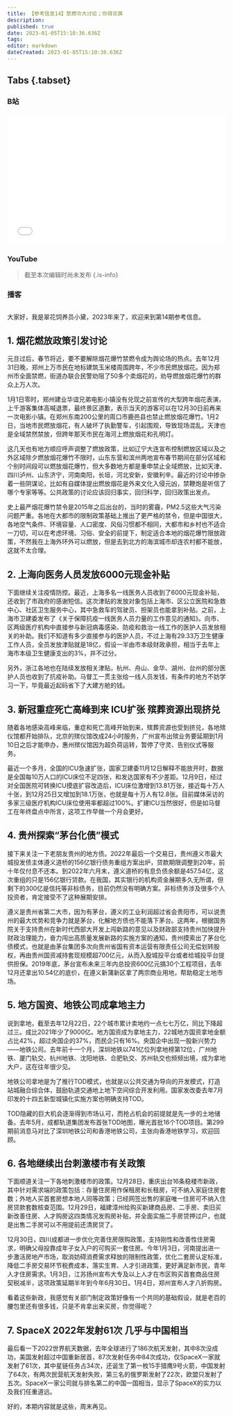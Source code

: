 ```yaml
---
title: 【参考信息14】禁燃令大讨论；你得买房
description: 
published: true
date: 2023-01-05T15:10:36.636Z
tags: 
editor: markdown
dateCreated: 2023-01-05T15:10:36.636Z
---
```


## Tabs {.tabset}
### B站
<div style="position: relative; padding: 30% 45%;">
<iframe style="position: absolute; width: 100%; height: 100%; left: 0; top: 0;" src="//player.bilibili.com/player.html?&bvid=BV1a84y1e7JS&page=1&as_wide=1&high_quality=1&danmaku=1" scrolling="no" border="0" frameborder="no" framespacing="0" allowfullscreen="true"></iframe>
</div>

### YouTube
<!---
<div style="position: relative; padding-bottom: calc(56.25% * 0.75); /* 16:9 */ width: 75%; height: 0;">
<iframe style="position: absolute; top: 0; left: 0; width: 100%; height: 100%;" src="https://www.youtube-nocookie.com/embed/YouTubeVID" title="YouTube video player" frameborder="0" allow="accelerometer; autoplay; clipboard-write; encrypted-media; gyroscope; picture-in-picture" allowfullscreen></iframe>
</div>
--->
> 截至本次编辑时尚未发布
{.is-info}

  
### 播客
<div class="podcast-player"></div>

## 

大家好，我是翠花饲养员小黛，2023年来了，欢迎来到第14期参考信息。

## 1. 烟花燃放政策引发讨论

元旦过后，春节将近，要不要解除烟花爆竹禁燃令成为舆论场的热点。去年12月31日晚，郑州上万市民在地标建筑玉米楼周围跨年，不少市民燃放烟花。因为郑州市全面禁燃，街道办联合民警劝阻了50多个卖烟花的，劝导燃放烟花爆竹的群众上万人次。

1月1日零时，郑州建业华谊兄弟电影小镇没有兑现之前宣传的大型跨年烟花表演，上千游客集体高喊退票，最终景区道歉，表示当天的游客可以在12月30日前再来一次电影小镇。在郑州东南200公里的周口市鹿邑县也禁止燃放烟花爆竹。1月2日，当地市民燃放烟花，有人破坏了执勤警车，引起围观，导致现场混乱。天津也是全域禁然禁放，但跨年那天市民在海河上燃放烟花和孔明灯。

这几天也有地方顺应呼声调整了燃放政策，比如辽宁大连宣布控制燃放区域以及之外区域除夕燃放烟花爆竹不限时，山东东营和滨州两地宣布春节期间在部分区域和个别时间段可以燃放烟花爆竹，但大多数地方都是重申禁止全域燃放，比如天津、四川泸州、山东济宁，河南南阳，长垣，河北安新，安徽利辛。最近的讨论中掺杂着一些阴谋论，比如有自媒体提出燃放烟花是外来文化入侵元凶，禁鞭炮是听信了哪个专家等等。公共政策的讨论应该回归事实，回归科学，回归政策出发点。

史上最严烟花爆竹禁令是2015年之后出台的，当时的雾霾，PM2.5这些大气污染问题严重。各地在大都市的限制政策基础上推出了更严格的禁令，但是中国很大，各地空气条件、环境容量、人口密度、风俗习惯都不相同，大都市和乡村也不适合一刀切，可以在考虑环境、习俗、安全的前提下，制定适合本地的烟花爆竹限放政策，不然我在上海外环外可以燃放，但是去到北方的海滨城市却连农村都不能放，这就不太合理。

## 2. 上海向医务人员发放6000元现金补贴

下面继续关注疫情防控。最近，上海多名一线医务人员收到了6000元现金补贴，还收到了市政府的感谢短信。这次津贴的发放对象包括上海市、区公立医院和急救中心、社区卫生服务中心，其中急救车的驾驶员、担架员也能拿到补贴。之前，上海市卫建委发布了《关于保障抗疫一线医务人员力量的工作意见的通知》。向市、区两级医疗机构中直接参与新冠病毒感染、防疫和救治一线工作的医护人员发放相关的补助。我们不知道有多少直接参与的医护人员，不过上海有29.33万卫生健康工作人员，全员发放津贴就是18亿，假设一半由市本级财政承担，相当于去年上海市本级卫生健康支出的3%，并不过分。

另外，浙江各地也在陆续发放相关津贴，杭州、舟山、金华、湖州、台州的部分医护人员也收到了抗疫补助。马督工一贯主张给一线人员发钱，有条件的地方不妨学习一下，毕竟最近起码省下了大建方舱的钱。

## 3. 新冠重症死亡高峰到来 ICU扩张 殡葬资源出现挤兑

随着各地感染高峰来临，重症和死亡高峰开始到来，殡葬资源也受到挤兑，各地殡仪馆都开始排队，北京的殡仪馆改成24小时服务，广州宣布出殡业务要延期到1月10日之后才能申办，惠州殡仪馆因为超负荷运转，暂停了守灵、告别仪式等服务。

最近一个多月，全国的ICU急速扩张，国家卫建委11月12日解释不能放开时，数据是全国每10万人口的ICU床位不足四张，和发达国家有不少差距。12月9日，经过对全国医院可转换ICU摸底扩容改造后，ICU床位激增到13.81万张，接近每十万人十张，到12月25日又增加到18.1万张，也就是每十万人有12.8张。目前媒体采访的多家三级医疗机构ICU床位使用率都超过100%。扩建ICU当然很好，但是如马督工在年终盘点中所言，这项工作早做一个月会更好。

## 4. 贵州探索“茅台化债”模式

接下来关注一下老朋友贵州的地方债。2022年最后一个交易日，贵州遵义市最大城投发债主体遵义道桥的156亿银行债务重组方案出炉，贷款期限调整到20年，前十年仅付息不还本。到2022年六月末，遵义道桥的有息负债余额是457.54亿，这次重组的只是156亿银行贷款。在我国，其实银行的机构资金展期多久无所谓，但剩下的300亿是信托等非标债务，目前仍然没有明确方案。非标债务涉及很多个人投资者，肯定接受不了这种展期安排。

遵义是贵州省第二大市，因为有茅台，遵义的工业利润超过省会贵阳市，可以说贵州的最大优势和竞争力就是茅台，化解地方债也不能落下茅台。这两年，根据国务院关于支持贵州在新时代西部大开发上闯新路的意见以及财政部支持贵州加快提升财政治理能力，奋力闯出高质量发展新路的实施方案的通知，贵州摸索出了茅台化债模式，也就是由茅台集团多次向贵州省国有资本运营有限责任公司无偿划转股权，再由贵州国资减持套现规模超700亿元，从而入股城投平台或者给城投平台提供担保。2019年底，茅台宣布未来三年内总投资600亿元搞30个工程项目，去年12月还拿出10.54亿的底价，在遵义新蒲新区拿了两宗商业用地，帮助稳定土地市场。

## 5. 地方国资、地铁公司成拿地主力

说到拿地，截至去年12月22日，22个城市累计卖地约一点七七万亿，同比下降超过三。成比2021年少了9000亿。地方国资成为拿地主力，22城地方国资拿地金额占比42%，超过央国企的37%，而民企只有16%。央国企中出现一股新兴势力——地铁公司。去年前十一个月，深圳地铁以741亿位列拿地榜第12位，广州地铁、厦门轨交、杭州地铁、沈阳地铁、合肥轨交、苏州轨交也频频出境，成为拿地大户，这在往年很少见。

地铁公司拿地是为了推行TOD模式，也就是以公共交通为导向的开发模式，打造站城融合综合体，鼓励轨道交通地上地下空间综合开发利用。国家发改委去年7月印发的十四五新型城镇化实施方案也明确支持TOD。

TOD隐藏的巨大机会逐渐得到市场认可，而抢占机会的前提就是先一步的土地储备。去年5月，成都轨道集团发布首张TOD地图，曝光首批16个TOD项目。第299期前消息马对比了深圳地铁公司和香港地铁公司，主张向香港地铁学习，欢迎回顾。

## 6. 各地继续出台刺激楼市有关政策

下面顺道关注一下各地刺激楼市的政策。12月28日，重庆出台16条稳楼市新政，其中针对需求端的政策包括：存量住房用作保租房和长租房，可不纳入家庭住房套数；外地人买首套房想本地人同等政策；已经网签出售的家庭唯一住房可不纳入住房贷款套数核查范围。12月29日，福建漳州给购买新建商品房、二手房、卖旧买新改善住房、人才购房这四类情况发购房补贴，并全面实施二手房贷押过户，也就是出售二手房可以不用提前还清房贷了。

12月30日，四川成都进一步优化完善住房限购政策，支持刚性和改善性住房需求，明确父母投靠成年子女入户的可购买一套住房。今年1月3日，河南提出进一步激活房地产市场，取消妨碍消费需求释放的限制性政策，优化二套房认定标准，降低二手房交易环节税费成本，落实生育、人才引进政策，更好满足新市民，青年人才住房需求。1月3日，江苏扬州宣布大专及以上人才在市区购买首套商品住房契税减半，这项政策延期半年到今年6月30日。1月4日，郑州宣布人才八折购房。

看着这些新政，我感觉有关部门制定政策好像有一个共同的基础假设，就是老百的腰包里还有很多钱，只是不肯拿出来买房，你觉得呢？

## 7. SpaceX 2022年发射61次 几乎与中国相当

最后看一下2022世界航天数据，去年全球进行了186次航天发射，其中8次没成功，美国发射超过中国重新居首，87次发射任务中84次成功，仅SpaceX一家就发射了61次，其中星链任务占34次，还诞生了第一枚15手猎鹰9号火箭，中国发射了64次，有两次民营航天发射失败，第三名的俄罗斯发射了22次，欧盟只发射了五次。SpaceX一家公司就与排名第二的中国一国相当，显示了SpaceX的实力以及我们任重道远。

好的，本期内容就是这些，周末再见。
